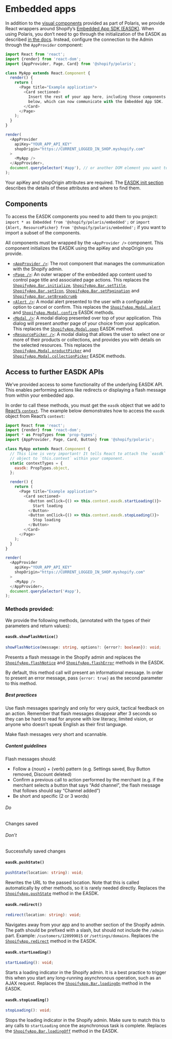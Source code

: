 # Embedded apps

In addition to the [visual components](https://polaris.shopify.com/components/get-started) provided as part of Polaris, we provide React wrappers around Shopify’s [Embedded App SDK (EASDK)](https://help.shopify.com/api/sdks/shopify-apps/embedded-app-sdk/methods#shopifyapp-redirect-path). When using Polaris, you don’t need to go through the initialization of the EASDK as described [in the docs](https://help.shopify.com/api/sdks/shopify-apps/embedded-app-sdk/initialization). Instead, configure the connection to the Admin through the `AppProvider` component:

```js
import React from 'react';
import {render} from 'react-dom';
import {AppProvider, Page, Card} from '@shopify/polaris';

class MyApp extends React.Component {
  render() {
    return (
      <Page title="Example application">
        <Card sectioned>
          Insert the rest of your app here, including those components detailed
          below, which can now communicate with the Embedded App SDK.
        </Card>
      </Page>
    );
  }
}

render(
  <AppProvider
    apiKey="YOUR_APP_API_KEY"
    shopOrigin="https://CURRENT_LOGGED_IN_SHOP.myshopify.com"
  >
    <MyApp />
  </AppProvider>,
  document.querySelector('#app'), // or another DOM element you want to mount the app in
);
```

Your apiKey and shopOrigin attributes are required. The [EASDK init section](https://help.shopify.com/api/sdks/shopify-apps/embedded-app-sdk/methods#shopifyapp-init-config) describes the details of these attributes and where to find them.

## Components

To access the EASDK components you need to add them to you project:
`import * as Embedded from '@shopify/polaris/embedded';` or `import {Alert, ResourcePicker} from '@shopify/polaris/embedded';` if you want to import a subset of the components.

All components must be wrapped by the `<AppProvider />` component. This component initializes the EASDK using the apiKey and shopOrigin you provide.

- [`<AppProvider />`](https://polaris.shopify.com/components/structure/app-provider): The root component that manages the communication with the Shopify admin.
- [`<Page />`](https://polaris.shopify.com/components/structure/page): An outer wrapper of the embedded app content used to control page title and associated page actions. This replaces the [`ShopifyApp.Bar.initialize`](https://help.shopify.com/api/sdks/shopify-apps/embedded-app-sdk/methods#shopifyapp-bar-initialize-config), [`ShopifyApp.Bar.setTitle`](https://help.shopify.com/api/sdks/shopify-apps/embedded-app-sdk/methods#shopifyapp-bar-settitle-title), [`ShopifyApp.Bar.setIcon`](https://help.shopify.com/api/sdks/shopify-apps/embedded-app-sdk/methods#shopifyapp-bar-seticon-icon), [`ShopifyApp.Bar.setPagination`](https://help.shopify.com/api/sdks/shopify-apps/embedded-app-sdk/methods#shopifyapp-bar-setpagination-config) and [`ShopifyApp.Bar.setBreadcrumb`](https://help.shopify.com/api/sdks/shopify-apps/embedded-app-sdk/methods#shopifyapp-bar-setbreadcrumb-config)
- [`<Alert />`](https://polaris.shopify.com/components/embedded/embedded-alert): A modal alert presented to the user with a configurable option to cancel or confirm. This replaces the [`ShopifyApp.Modal.alert`](https://help.shopify.com/api/sdks/shopify-apps/embedded-app-sdk/methods#shopifyapp-modal-alert-options-fn) and [`ShopifyApp.Modal.confirm`](https://help.shopify.com/api/sdks/shopify-apps/embedded-app-sdk/methods#shopifyapp-modal-confirm-options-fn) EASDK methods.
- [`<Modal />`](https://polaris.shopify.com/components/embedded/embedded-modal): A modal dialog presented over top of your application. This dialog will present another page of your choice from your application. This replaces the [`ShopifyApp.Modal.open`](https://help.shopify.com/api/sdks/shopify-apps/embedded-app-sdk/methods#shopifyapp-modal-open-init-fn) EASDK method.
- [`<ResourcePicker />`](https://polaris.shopify.com/components/embedded/embedded-resource-picker): A modal dialog that allows the user to select one or more of their products or collections, and provides you with details on the selected resources. This replaces the [`ShopifyApp.Modal.productPicker`](https://help.shopify.com/api/sdks/shopify-apps/embedded-app-sdk/methods#shopifyapp-modal-productpicker-options-fn) and [`ShopifyApp.Modal.collectionPicker`](https://help.shopify.com/api/sdks/shopify-apps/embedded-app-sdk/methods#shopifyapp-modal-collectionpicker-options-fn) EASDK methods.

## Access to further EASDK APIs

We’ve provided access to some functionality of the underlying EASDK API. This enables performing actions like redirects or displaying a flash message from within your embedded app.

In order to call these methods, you must get the `easdk` object that we add to [React’s `context`](https://facebook.github.io/react/docs/context.html). The example below demonstrates how to access the `easdk` object from React’s `context`:

```js
import React from 'react';
import {render} from 'react-dom';
import * as PropTypes from 'prop-types';
import {AppProvider, Page, Card, Button} from '@shopify/polaris';

class MyApp extends React.Component {
  // This line is very important! It tells React to attach the `easdk`
  // object to `this.context` within your component.
  static contextTypes = {
    easdk: PropTypes.object,
  };

  render() {
    return (
      <Page title="Example application">
        <Card sectioned>
          <Button onClick={() => this.context.easdk.startLoading()}>
            Start loading
          </Button>
          <Button onClick={() => this.context.easdk.stopLoading()}>
            Stop loading
          </Button>
        </Card>
      </Page>
    );
  }
}

render(
  <AppProvider
    apiKey="YOUR_APP_API_KEY"
    shopOrigin="https://CURRENT_LOGGED_IN_SHOP.myshopify.com"
  >
    <MyApp />
  </AppProvider>,
  document.querySelector('#app'),
);
```

### Methods provided:

We provide the following methods, (annotated with the types of their parameters and return values):

#### `easdk.showFlashNotice()`

```ts
showFlashNotice(message: string, options?: {error?: boolean}): void;
```

Presents a flash message in the Shopify admin and replaces the [`ShopifyApp.flashNotice`](https://help.shopify.com/api/sdks/shopify-apps/embedded-app-sdk/methods#shopifyapp-flashnotice-message) and [`ShopifyApp.flashError`](https://help.shopify.com/api/sdks/shopify-apps/embedded-app-sdk/methods#shopifyapp-flasherror-message) methods in the EASDK.

By default, this method call will present an informational message. In order to present an error message, pass `{error: true}` as the second parameter to this method.

##### Best practices

Use flash messages sparingly and only for very quick, tactical feedback on an action. Remember that flash messages disappear after 3 seconds so they can be hard to read for anyone with low literacy, limited vision, or anyone who doesn’t speak English as their first language.

Make flash messages very short and scannable.

##### Content guidelines

Flash messages should:

- Follow a {noun} + {verb} pattern (e.g. Settings saved, Buy Button removed, Discount deleted)
- Confirm a previous call to action performed by the merchant (e.g. if the merchant selects a button that says “Add channel”, the flash message that follows should say “Channel added”)
- Be short and specific (2 or 3 words)

###### Do

Changes saved

###### Don’t

Successfully saved changes

#### `easdk.pushState()`

```ts
pushState(location: string): void;
```

Rewrites the URL to the passed location. Note that this is called automatically by other methods, so it is rarely needed directly. Replaces the [`ShopifyApp.pushState`](https://help.shopify.com/api/sdks/shopify-apps/embedded-app-sdk/methods#shopifyapp-pushstate-path) method in the EASDK.

#### `easdk.redirect()`

```ts
redirect(location: string): void;
```

Navigates away from your app and to another section of the Shopify admin. The path should be prefixed with a slash, but should not include the `/admin` part. Example: `/customers/120999015` or `/settings/domains`. Replaces the [`ShopifyApp.redirect`](https://help.shopify.com/api/sdks/shopify-apps/embedded-app-sdk/methods#shopifyapp-redirect-path) method in the EASDK.

#### `easdk.startLoading()`

```ts
startLoading(): void;
```

Starts a loading indicator in the Shopify admin. It is a best practice to trigger this when you start any long-running asynchronous operation, such as an AJAX request. Replaces the [`ShopifyApp.Bar.loadingOn`](https://help.shopify.com/api/sdks/shopify-apps/embedded-app-sdk/methods#shopifyapp-bar-loadingon) method in the EASDK.

#### `easdk.stopLoading()`

```ts
stopLoading(): void;
```

Stops the loading indicator in the Shopify admin. Make sure to match this to any calls to `startLoading` once the asynchronous task is complete. Replaces the [`ShopifyApp.Bar.loadingOff`](https://help.shopify.com/api/sdks/shopify-apps/embedded-app-sdk/methods#shopifyapp-bar-loadingoff) method in the EASDK.
